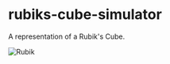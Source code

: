 # rubiks-cube-simulator
A representation of a Rubik's Cube.

![Rubik](https://user-images.githubusercontent.com/46363213/81459303-168f6c80-9154-11ea-9699-73d65e6e18dd.PNG)
